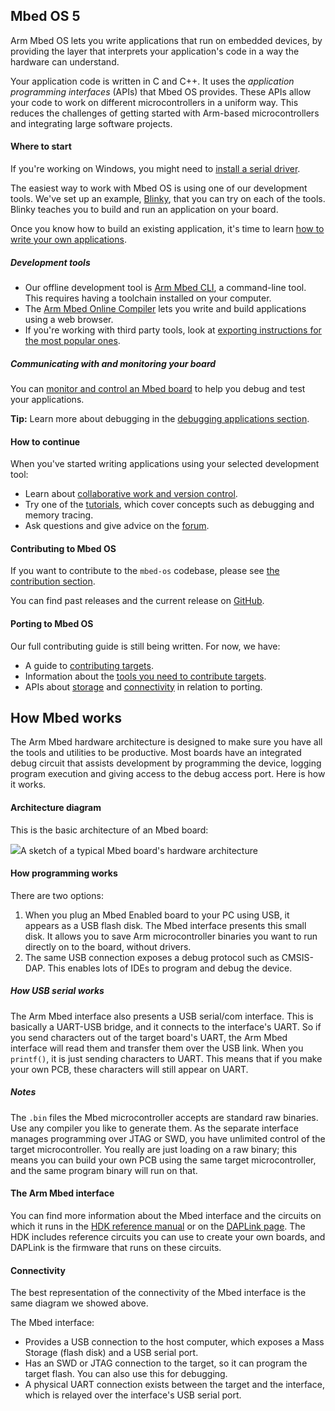 ## Mbed OS 5

Arm Mbed OS lets you write applications that run on embedded devices, by providing the layer that interprets your application's code in a way the hardware can understand.

Your application code is written in C and C++. It uses the *application programming interfaces* (APIs) that Mbed OS provides. These APIs allow your code to work on different microcontrollers in a uniform way. This reduces the challenges of getting started with Arm-based microcontrollers and integrating large software projects.

#### Where to start

<span class="tips">If you're working on Windows, you might need to [install a serial driver](/docs/v5.8/tutorials/windows-serial-driver.html).

The easiest way to work with Mbed OS is using one of our development tools. We've set up an example, [Blinky](/docs/v5.8/tutorials/mbed-os-quick-start.html), that you can try on each of the tools. Blinky teaches you to build and run an application on your board.

Once you know how to build an existing application, it's time to learn [how to write your own applications](/docs/v5.8/reference/index.html).

##### Development tools

- Our offline development tool is [Arm Mbed CLI](/docs/v5.8/tools/arm-mbed-cli.html), a command-line tool. This requires having a toolchain installed on your computer.
- The [Arm Mbed Online Compiler](/docs/v5.8/tools/arm-mbed-online-compiler.html) lets you write and build applications using a web browser.
- If you're working with third party tools, look at [exporting instructions for the most popular ones](/docs/v5.8/tools/exporting.html).

##### Communicating with and monitoring your board

You can [monitor and control an Mbed board](/docs/v5.8/tutorials/serial-comm.html) to help you debug and test your applications.

<span class="tips">**Tip:** Learn more about debugging in the [debugging applications section](/docs/v5.8/tutorials/debugging-applications.html).</span>

#### How to continue

When you've started writing applications using your selected development tool:

- Learn about [collaborative work and version control](/docs/v5.8/tools/collab-online-comp.html).
- Try one of the [tutorials](/docs/v5.8/tutorials/index.html), which cover concepts such as debugging and memory tracing.
- Ask questions and give advice on the [forum](https://os.mbed.com/forum/).

#### Contributing to Mbed OS

If you want to contribute to the `mbed-os` codebase, please see [the contribution section](/docs/v5.8/reference/contributing.html).

You can find past releases and the current release on [GitHub](https://github.com/ARMmbed/mbed-os/releases/).

#### Porting to Mbed OS

Our full contributing guide is still being written. For now, we have:

- A guide to [contributing targets](/docs/v5.8/reference/contributing-target.html).
- Information about the [tools you need to contribute targets](/docs/v5.8/reference/contributing-tools.html).
- APIs about [storage](/docs/v5.8/reference/contributing-storage.html) and [connectivity](/docs/v5.8/reference/contributing-connectivity.html) in relation to porting.

## How Mbed works

The Arm Mbed hardware architecture is designed to make sure you have all the tools and utilities to be productive. Most boards have an integrated debug circuit that assists development by programming the device, logging program execution and giving access to the debug access port. Here is how it works.

#### Architecture diagram

This is the basic architecture of an Mbed board:

<span class="images">![](https://s3-us-west-2.amazonaws.com/mbed-os-docs-images/mbed_internal.png)<span>A sketch of a typical Mbed board's hardware architecture</span></span>

#### How programming works

There are two options:

1. When you plug an Mbed Enabled board to your PC using USB, it appears as a USB flash disk. The Mbed interface presents this small disk. It allows you to save Arm microcontroller binaries you want to run directly on to the board, without drivers.
2. The same USB connection exposes a debug protocol such as CMSIS-DAP. This enables lots of IDEs to program and debug the device.

##### How USB serial works

The Arm Mbed interface also presents a USB serial/com interface. This is basically a UART-USB bridge, and it connects to the interface's UART. So if you send characters out of the target board's UART, the Arm Mbed interface will read them and transfer them over the USB link. When you `printf()`, it is just sending characters to UART. This means that if you make your own PCB, these characters will still appear on UART.

##### Notes

The `.bin` files the Mbed microcontroller accepts are standard raw binaries. Use any compiler you like to generate them. As the separate interface manages programming over JTAG or SWD, you have unlimited control of the target microcontroller. You really are just loading on a raw binary; this means you can build your own PCB using the same target microcontroller, and the same program binary will run on that.

#### The Arm Mbed interface

You can find more information about the Mbed interface and the circuits on which it runs in the [HDK reference manual](/docs/v5.8/reference/contributing-tools.html#arm-mbed-hdk) or on the [DAPLink page](/docs/v5.8/tools/daplink.html). The HDK includes reference circuits you can use to create your own boards, and DAPLink is the firmware that runs on these circuits.

#### Connectivity

The best representation of the connectivity of the Mbed interface is the same diagram we showed above.

The Mbed interface:

- Provides a USB connection to the host computer, which exposes a Mass Storage (flash disk) and a USB serial port.
- Has an SWD or JTAG connection to the target, so it can program the target flash. You can also use this for debugging.
- A physical UART connection exists between the target and the interface, which is relayed over the interface's USB serial port.
